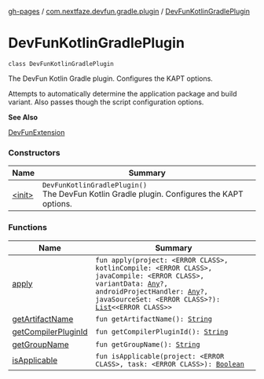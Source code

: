 [gh-pages](../../index.md) / [com.nextfaze.devfun.gradle.plugin](../index.md) / [DevFunKotlinGradlePlugin](./index.md)

# DevFunKotlinGradlePlugin

`class DevFunKotlinGradlePlugin`

The DevFun Kotlin Gradle plugin. Configures the KAPT options.

Attempts to automatically determine the application package and build variant.
Also passes though the script configuration options.

**See Also**

[DevFunExtension](../-dev-fun-extension/index.md)

### Constructors

| Name | Summary |
|---|---|
| [&lt;init&gt;](-init-.md) | `DevFunKotlinGradlePlugin()`<br>The DevFun Kotlin Gradle plugin. Configures the KAPT options. |

### Functions

| Name | Summary |
|---|---|
| [apply](apply.md) | `fun apply(project: <ERROR CLASS>, kotlinCompile: <ERROR CLASS>, javaCompile: <ERROR CLASS>, variantData: `[`Any`](https://kotlinlang.org/api/latest/jvm/stdlib/kotlin/-any/index.html)`?, androidProjectHandler: `[`Any`](https://kotlinlang.org/api/latest/jvm/stdlib/kotlin/-any/index.html)`?, javaSourceSet: <ERROR CLASS>?): `[`List`](https://kotlinlang.org/api/latest/jvm/stdlib/kotlin.collections/-list/index.html)`<<ERROR CLASS>>` |
| [getArtifactName](get-artifact-name.md) | `fun getArtifactName(): `[`String`](https://kotlinlang.org/api/latest/jvm/stdlib/kotlin/-string/index.html) |
| [getCompilerPluginId](get-compiler-plugin-id.md) | `fun getCompilerPluginId(): `[`String`](https://kotlinlang.org/api/latest/jvm/stdlib/kotlin/-string/index.html) |
| [getGroupName](get-group-name.md) | `fun getGroupName(): `[`String`](https://kotlinlang.org/api/latest/jvm/stdlib/kotlin/-string/index.html) |
| [isApplicable](is-applicable.md) | `fun isApplicable(project: <ERROR CLASS>, task: <ERROR CLASS>): `[`Boolean`](https://kotlinlang.org/api/latest/jvm/stdlib/kotlin/-boolean/index.html) |
